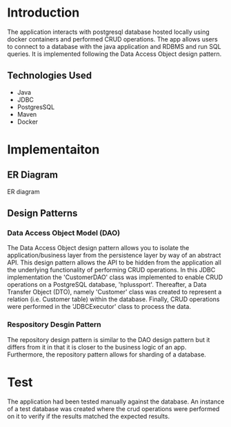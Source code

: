 # Introduction
The application interacts with postgresql database hosted locally using docker containers and performed CRUD operations. The app allows users to connect to a database with the java application and RDBMS and run SQL queries. It is implemented following the Data Access Object design pattern. 

## Technologies Used
 - Java
 - JDBC
 - PostgresSQL
 - Maven
 - Docker


# Implementaiton
## ER Diagram
ER diagram


## Design Patterns


### Data Access Object Model (DAO)

The Data Access Object design pattern allows you to isolate the application/business layer from the persistence layer by way of an abstract API. This design pattern allows the API to be hidden from the application all the underlying functionality of performing CRUD operations. In this JDBC implementation the 'CustomerDAO' class was implemented to enable CRUD operations on a PostgreSQL database, 'hplussport'. Thereafter, a Data Transfer Object (DTO), namely 'Customer' class was created to represent a relation (i.e. Customer table)
within the database. Finally, CRUD operations were performed in the 'JDBCExecutor' class to process the data.

### Respository Desgin Pattern 

The repository design pattern is similar to the DAO design pattern but it differs from it in that it is closer to the business logic of an app. Furthermore, the repository pattern allows for sharding of a database.

# Test

The application had been tested manually against the database. An instance of a test database was created where the crud operations were performed on it to verify if the results matched the expected results.



